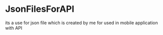 # JsonFilesForAPI
its a use for json file which is created by me for used in mobile application with API

